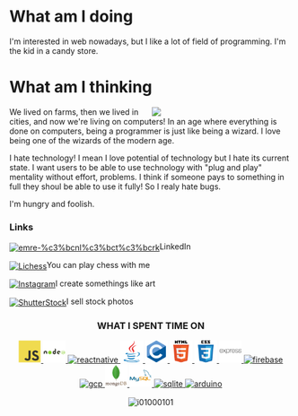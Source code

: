 <h1>What am I doing</h1>
I'm interested in web nowadays, but I like a lot of field of programming. I'm the kid in a candy store.
<h1>What am I thinking</h1>
<img align='right' src="https://cdn.worldvectorlogo.com/logos/wizard-5.svg" width="250">
We lived on farms, then we lived in cities, and now we're living on computers! In an age where everything is done on computers, being a programmer is just like being a wizard. I love being one of the wizards of the modern age.

I hate technology! I mean I love potential of technology but I hate its current state. I want users to be able to use technology with "plug and play" mentality without effort, problems. I think if someone pays to something in full they shoul be able to use it fully! So I realy hate bugs.


I'm hungry and foolish.

<h3 align="left">Links</h3>
<p align="left">
<a href="https://www.linkedin.com/in/emre-ünlütürk/" target="_blank"><img align="center" src="https://cdn.worldvectorlogo.com/logos/linkedin-icon-2.svg" alt="emre-%c3%bcnl%c3%bct%c3%bcrk" height="30" width="40" /></a>LinkedIn
  
<a href="https://lichess.org/@/newwwwww" target="_blank"><img align="center" src="https://cdn.worldvectorlogo.com/logos/lichess.svg" alt="Lichess" height="30" width="40" /></a>You can play chess with me

<a href="https://www.instagram.com/i01000101/" target="_blank"><img align="center" src="https://cdn.worldvectorlogo.com/logos/instagram-2-1.svg" alt="Instagram" height="30" width="40" /></a>I create somethings like art

<a href="https://www.shutterstock.com/tr/g/EmreUnlu?rid=241041722" target="_blank"><img align="center" src="https://cdn.worldvectorlogo.com/logos/shutterstock.svg" alt="ShutterStock" height="30" width="60" /></a>I sell stock photos
  
</p>
<h3 align="center">WHAT I SPENT TIME ON</h3>
<p align="center"> <a href="https://developer.mozilla.org/en-US/docs/Web/JavaScript" target="_blank"> <img src="https://raw.githubusercontent.com/devicons/devicon/master/icons/javascript/javascript-original.svg" alt="javascript" width="40" height="40"/> </a> <a href="https://nodejs.org" target="_blank"> <img src="https://raw.githubusercontent.com/devicons/devicon/master/icons/nodejs/nodejs-original-wordmark.svg" alt="nodejs" width="40" height="40"/> </a> <a href="https://reactnative.dev/" target="_blank"> <img src="https://reactnative.dev/img/header_logo.svg" alt="reactnative" width="40" height="40"/> </a> <a href="https://www.java.com" target="_blank"> <img src="https://raw.githubusercontent.com/devicons/devicon/master/icons/java/java-original.svg" alt="java" width="40" height="40"/> </a> <a href="https://www.cprogramming.com/" target="_blank"> <img src="https://raw.githubusercontent.com/devicons/devicon/master/icons/c/c-original.svg" alt="c" width="40" height="40"/> </a> <a href="https://www.w3.org/html/" target="_blank"> <img src="https://raw.githubusercontent.com/devicons/devicon/master/icons/html5/html5-original-wordmark.svg" alt="html5" width="40" height="40"/> </a> <a href="https://www.w3schools.com/css/" target="_blank"> <img src="https://raw.githubusercontent.com/devicons/devicon/master/icons/css3/css3-original-wordmark.svg" alt="css3" width="40" height="40"/> </a> <a href="https://expressjs.com" target="_blank"> <img src="https://raw.githubusercontent.com/devicons/devicon/master/icons/express/express-original-wordmark.svg" alt="express" width="40" height="40"/> </a> <a href="https://firebase.google.com/" target="_blank"> <img src="https://www.vectorlogo.zone/logos/firebase/firebase-icon.svg" alt="firebase" width="40" height="40"/> </a> <a href="https://cloud.google.com" target="_blank"> <img src="https://www.vectorlogo.zone/logos/google_cloud/google_cloud-icon.svg" alt="gcp" width="40" height="40"/> </a> <a href="https://www.mongodb.com/" target="_blank"> <img src="https://raw.githubusercontent.com/devicons/devicon/master/icons/mongodb/mongodb-original-wordmark.svg" alt="mongodb" width="40" height="40"/> </a> <a href="https://www.mysql.com/" target="_blank"> <img src="https://raw.githubusercontent.com/devicons/devicon/master/icons/mysql/mysql-original-wordmark.svg" alt="mysql" width="40" height="40"/> </a> <a href="https://www.sqlite.org/" target="_blank"> <img src="https://www.vectorlogo.zone/logos/sqlite/sqlite-icon.svg" alt="sqlite" width="40" height="40"/> </a> <a href="https://www.arduino.cc/" target="_blank"> <img src="https://cdn.worldvectorlogo.com/logos/arduino-1.svg" alt="arduino" width="40" height="40"/> </a> </p>

<p align="center"><img align="center" src="https://github-readme-stats.vercel.app/api/top-langs?username=i01000101&show_icons=true&locale=en&layout=compact" alt="i01000101" /></p>
